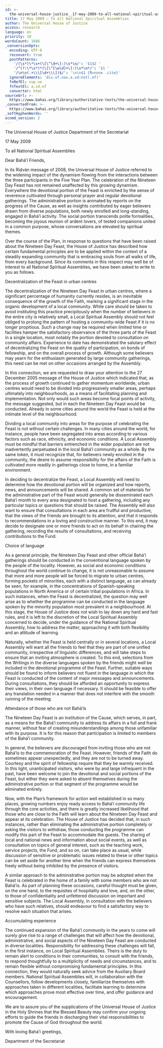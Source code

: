 ```yaml
---
id: >-
  the-universal-house-justice__17-may-2009-to-all-national-spiritual-assemblies__2307422619__en
title: 17 May 2009 – To all National Spiritual Assemblies
author: The Universal House of Justice
access: research
language: en
priority: 10
wordsCount: 1686
_conversionOpts:
  encoding: UTF-8
  reconvert: true
  postPatterns:
    '/(\s*)\*\s+(\[\^\d+\]:)\s*\n/': '$1$2 '
    '/^(?:\*\s*)*(\[\^[\w\d]+\]:)\s*\n*/': '$1 '
    '/\n\n(.+\\\[\d+\\\])$/': '\n\n$1 {¶=none .cite}'
  ignoreElements: 'div.of,nav,a.sd:not(.ef)'
  fnRefEl: sup.ve
  fnTextEl: a.sd.ef
  converter: html
sourceUrl: >-
  https://www.bahai.org/library/authoritative-texts/the-universal-house-of-justice/messages/20090517_001/20090517_001.xhtml
_convertedFrom: >-
  https://www.bahai.org/library/authoritative-texts/the-universal-house-of-justice/messages/20090517_001/20090517_001.xhtml
_softHyphenWords: ''
ocnmd_version: 2
---
```

The Universal House of Justice
Department of the Secretariat

17 May 2009

To all National Spiritual Assemblies

Dear Bahá’í Friends,

In its Riḍván message of 2008, the Universal House of Justice referred to the widening impact of the dynamism flowing from the interactions between the three participants in the Five Year Plan. The celebration of the Nineteen Day Feast has not remained unaffected by this growing dynamism. Everywhere the devotional portion of the Feast is enriched by the sense of reverence cultivated through personal prayer and regular devotional gatherings. The administrative portion is animated by reports on the progress of the Cause, as well as insights contributed by eager believers drawn from diverse populations, both newly enrolled and long-standing, engaged in Bahá’í activity. The social portion transcends polite formalities, becoming the joyous reunion of ardent lovers, of tested companions united in a common purpose, whose conversations are elevated by spiritual themes.

Over the course of the Plan, in response to questions that have been raised about the Nineteen Day Feast, the House of Justice has described how certain fundamental principles are to be applied within the context of a steadily expanding community that is embracing souls from all walks of life, from every background. Since its comments in this respect may well be of interest to all National Spiritual Assemblies, we have been asked to write to you as follows.

Decentralization of the Feast in urban centres

The decentralization of the Nineteen Day Feast in urban centres, where a significant percentage of humanity currently resides, is an inevitable consequence of the growth of the Faith, marking a significant stage in the organic development of a local community. While care should be taken to avoid instituting this practice precipitously when the number of believers in the entire city is relatively small, a Local Spiritual Assembly should not feel obliged to prolong the pattern of hosting a community-wide Feast if it is no longer propitious. Such a change may be required when limited time or facilities hamper the satisfactory observance of the three parts of the Feast in a single location, most notably the portion devoted to consultation on community affairs. Experience to date has demonstrated the salutary effect of decentralizing the Feast on the quality of participation, on bonds of fellowship, and on the overall process of growth. Although some believers may yearn for the enthusiasm generated by large community gatherings, this need can be met on other occasions arranged by the Assembly.

In this connection, we are requested to draw your attention to the 27 December 2005 message of the House of Justice which indicated that, as the process of growth continued to gather momentum worldwide, urban centres would need to be divided into progressively smaller areas, perhaps ultimately into neighbourhoods, as a means of facilitating planning and implementation. Not only would such areas become focal points of activity, the message suggested, but in each the Nineteen Day Feast would be conducted. Already in some cities around the world the Feast is held at the intimate level of the neighbourhood.

Dividing a local community into areas for the purpose of celebrating the Feast is not without certain challenges. In many cities around the world, for instance, people have been segregated into areas according to various factors such as race, ethnicity, and economic conditions. A Local Assembly must be mindful that barriers entrenched in the wider population are not inadvertently perpetuated in the local Bahá’í community as a whole. By the same token, it must recognize that, for believers newly enrolled in the community, the desire to assume responsibility for the affairs of the Faith is cultivated more readily in gatherings close to home, in a familiar environment.

In deciding to decentralize the Feast, a Local Assembly will need to determine how the devotional portion will be organized and how reports, news, and announcements will be shared. A common set of materials for the administrative part of the Feast would generally be disseminated each Bahá’í month to every area designated to host a gathering, including any particular topics or questions that should be raised. The Assembly will also want to ensure that consultations in each area are fruitful and productive, that the views of the friends are brought to its attention, and that it responds to recommendations in a loving and constructive manner. To this end, it may decide to designate one or more friends to act on its behalf in chairing the gathering, recording the results of consultations, and receiving contributions to the Fund.

Choice of language

As a general principle, the Nineteen Day Feast and other official Bahá’í gatherings should be conducted in the conventional language spoken by the people of the locality. However, as social and economic conditions throughout the world continue to change, it is not unreasonable to assume that more and more people will be forced to migrate to urban centres, forming pockets of minorities, each with a distinct language, as can already be seen, for example, in the concentrations of Spanish-speaking populations in North America or of certain tribal populations in Africa. In such instances, when the Feast is decentralized, the question may well arise as to whether the programme can be conducted in the language spoken by the minority population most prevalent in a neighbourhood. At this stage, the House of Justice does not wish to lay down any hard and fast rules, and it is left to the discretion of the Local Spiritual Assembly concerned to decide, under the guidance of the National Spiritual Assembly, how to address the matter, approaching it with both flexibility and an attitude of learning.

Naturally, whether the Feast is held centrally or in several locations, a Local Assembly will want all the friends to feel that they are part of one unified community, irrespective of linguistic differences, and will take steps to ensure that an inviting atmosphere is created. To this end, selections from the Writings in the diverse languages spoken by the friends might well be included in the devotional programme of the Feast. Further, suitable ways should be found to inform believers not fluent in the language in which the Feast is conducted of the content of major messages and announcements. During consultations, they should be afforded an opportunity to express their views, in their own language if necessary. It should be feasible to offer any translation needed in a manner that does not interfere with the smooth running of the meeting.

Attendance of those who are not Bahá’ís

The Nineteen Day Feast is an institution of the Cause, which serves, in part, as a means for the Bahá’í community to address its affairs in a full and frank manner, without fear of creating misunderstandings among those unfamiliar with its purpose. It is for this reason that participation is limited to members of the Bahá’í community.

In general, the believers are discouraged from inviting those who are not Bahá’ís to the commemoration of the Feast. However, friends of the Faith do sometimes appear unexpectedly, and they are not to be turned away. Courtesy and the spirit of fellowship require that they be warmly received. In this light, unanticipated visitors, who were by and large infrequent in the past, have been welcome to join the devotional and social portions of the Feast, but either they were asked to absent themselves during the administrative portion or that segment of the programme would be eliminated entirely.

Now, with the Plan’s framework for action well established in so many places, growing numbers enjoy ready access to Bahá’í community life through the core activities, and there is greatly increased likelihood that those who are close to the Faith will learn about the Nineteen Day Feast and appear at its celebration. The House of Justice has decided that, in such instances, rather than eliminating the administrative portion completely or asking the visitors to withdraw, those conducting the programme can modify this part of the Feast to accommodate the guests. The sharing of local and national news and information about social events, as well as consultation on topics of general interest, such as the teaching work, service projects, the Fund, and so on, can take place as usual, while discussion of sensitive or problematic issues related to these or other topics can be set aside for another time when the friends can express themselves freely without being inhibited by the presence of visitors.

A similar approach to the administrative portion may be adopted when the Feast is celebrated in the home of a family with some members who are not Bahá’ís. As part of planning these occasions, careful thought must be given, on the one hand, to the requisites of hospitality and love, and, on the other, to those of confidentiality and unfettered discussion on important and sensitive subjects. The Local Assembly, in consultation with the believers who have such relatives, should endeavour to find a satisfactory way to resolve each situation that arises.

Accumulating experience

The continued expansion of the Bahá’í community in the years to come will surely give rise to a range of challenges that will affect how the devotional, administrative, and social aspects of the Nineteen Day Feast are conducted in diverse localities. Responsibility for addressing these challenges will fall, in the first instance, on Local Spiritual Assemblies. Theirs is the duty to remain alert to conditions in their communities, to consult with the friends, to respond thoughtfully to a multiplicity of needs and circumstances, and to remain flexible without compromising fundamental principles. In this connection, they would naturally seek advice from the Auxiliary Board members. National Spiritual Assemblies will, in collaboration with the Counsellors, follow developments closely, familiarize themselves with approaches taken in different localities, facilitate learning to determine which approaches prove most effective over time, and offer guidance and encouragement.

We are to assure you of the supplications of the Universal House of Justice in the Holy Shrines that the Blessed Beauty may confirm your ongoing efforts to guide the friends in discharging their vital responsibilities to promote the Cause of God throughout the world.

With loving Bahá’í greetings,

Department of the Secretariat
